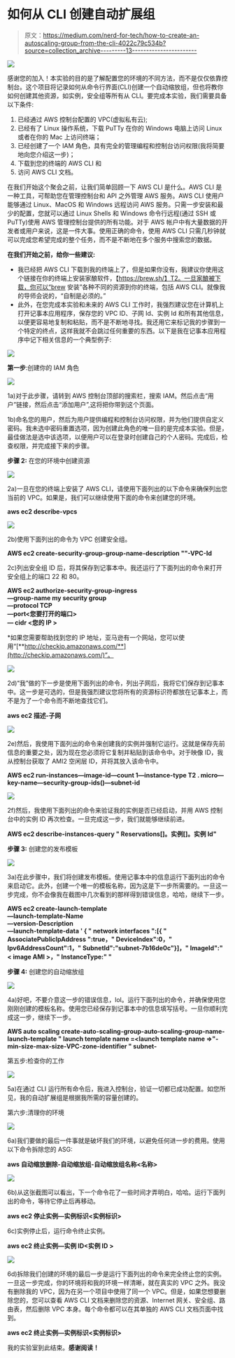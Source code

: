 # 如何从 CLI 创建自动扩展组

> 原文：<https://medium.com/nerd-for-tech/how-to-create-an-autoscaling-group-from-the-cli-4022c79c534b?source=collection_archive---------13----------------------->

![](img/c9216a6f054ac9687793489d73e870ca.png)

感谢您的加入！本实验的目的是了解配置您的环境的不同方法，而不是仅仅依靠控制台。这个项目将记录如何从命令行界面(CLI)创建一个自动缩放组，但也将教你如何创建其他资源，如实例，安全组等所有从 CLI。要完成本实验，我们需要具备以下条件:

1.  已经通过 AWS 控制台配置的 VPC(虚拟私有云);
2.  已经有了 Linux 操作系统，下载 PuTTy 在你的 Windows 电脑上访问 Linux 或者在你的 Mac 上访问终端；
3.  已经创建了一个 IAM 角色，具有完全的管理编程和控制台访问权限(我将简要地向您介绍这一步)；
4.  下载到您的终端的 AWS CLI 和
5.  访问 AWS CLI 文档。

在我们开始这个聚会之前，让我们简单回顾一下 AWS CLI 是什么。AWS CLI 是一种工具，可帮助您在管理控制台和 API 之外管理 AWS 服务。AWS CLI 使用户能够通过 Linux、MacOS 和 Windows 远程访问 AWS 服务。只需一步安装和最少的配置，您就可以通过 Linux Shells 和 Windows 命令行远程(通过 SSH 或 PuTTy)使用 AWS 管理控制台提供的所有功能。对于 AWS 帐户中有大量数据的开发者或用户来说，这是一件大事。使用正确的命令，使用 AWS CLI 只需几秒钟就可以完成您希望完成的整个任务，而不是不断地在多个服务中搜索您的数据。

**在我们开始之前，给你一些建议:**

*   我已经把 AWS CLI 下载到我的终端上了，但是如果你没有，我建议你使用这个链接在你的终端上安装家酿软件，【https://brew.sh/】T2。一旦家酿被下载，你可以“brew 安装”各种不同的资源到你的终端，包括 AWS CLI。就像我的导师会说的，“自制是必须的。”
*   此外，在您完成本实验和未来的 AWS CLI 工作时，我强烈建议您在计算机上打开记事本应用程序，保存您的 VPC ID、子网 Id、实例 Id 和所有其他信息，以便更容易地复制和粘贴，而不是不断地寻找。我还用它来标记我的步骤到一个特定的终点，这样我就不会跳过任何重要的东西。以下是我在记事本应用程序中记下相关信息的一个典型例子:

![](img/3ca9821db03d023feffee26da5534ceb.png)

**第一步**:创建你的 IAM 角色

![](img/7c4be7aee50d5ee0edb5c95ad6ea7fef.png)

1a)对于此步骤，请转到 AWS 控制台顶部的搜索栏，搜索 IAM。然后点击“用户”链接，然后点击“添加用户”,这将把你带到这个页面。

1b)命名您的用户，然后为用户提供编程和控制台访问权限，并为他们提供自定义密码。我未选中密码重置选项，因为创建此角色的唯一目的是完成本实验。但是，最佳做法是选中该选项，以便用户可以在登录时创建自己的个人密码。完成后，检查权限，并完成接下来的步骤。

**步骤 2:** 在您的环境中创建资源

![](img/723bffc9c01162c589c8709fa934ffb5.png)

2a)一旦在您的终端上安装了 AWS CLI，请使用下面列出的以下命令来确保列出您当前的 VPC。如果是，我们可以继续使用下面的命令来创建您的环境。

**aws ec2 describe-vpcs**

![](img/7e4c8fc1272fe2ed19461c75d8f96e4f.png)

2b)使用下面列出的命令为 VPC 创建安全组。

**AWS ec2 create-security-group-group-name<name>-description "<description>"-VPC-Id<VPC Id>**

2c)列出安全组 ID 后，将其保存到记事本中。我还运行了下面列出的命令来打开安全组上的端口 22 和 80。

**AWS ec2 authorize-security-group-ingress \
—group-name my security group \
—protocol TCP \
—port<您要打开的端口> \
— cidr <您的 IP >**

*如果您需要帮助找到您的 IP 地址，亚马逊有一个网站，您可以使用“[**http://checkip.amazonaws.com/**](http://checkip.amazonaws.com/)”。

![](img/0c5cb2330b07faf433877d877b16bcb7.png)

2d)“我”做的下一步是使用下面列出的命令，列出子网后，我将它们保存到记事本中。这一步是可选的，但是我强烈建议您将所有的资源标识符都放在记事本上，而不是为了一个命令而不断地查找它们。

**aws ec2 描述-子网**

![](img/31e7ca5dd573a33124dfaf1d607aa72a.png)

2e)然后，我使用下面列出的命令来创建我的实例并强制它运行。这就是保存先前信息的重要之处，因为现在您必须将它复制并粘贴到该命令中。对于映像 ID，我从控制台获取了 AMI2 空闲层 ID，并将其放入该命令中。

**AWS ec2 run-instances—image-id<imageid>—count 1—instance-type T2 . micro—key-name<key>—security-group-ids(<security group>)—subnet-id<subnet>**

![](img/5d0f107439bf2dbf0073c4d30559c28f.png)

2f)然后，我使用下面列出的命令来验证我的实例是否已经启动，并用 AWS 控制台中的实例 ID 再次检查。一旦完成这一步，我们就能够继续前进。

**AWS ec2 describe-instances-query " Reservations[]。实例[]。实例 Id"**

**步骤 3:** 创建您的发布模板

![](img/b1c80567d49626b997bc12d63699fba7.png)

3a)在此步骤中，我们将创建发布模板。使用记事本中的信息运行下面列出的命令来启动它。此外，创建一个唯一的模板名称，因为这是下一步所需要的。一旦这一步完成，你不会像我在截图中几次看到的那样得到错误信息，哈哈，继续下一步。

**AWS ec2 create-launch-template \
—launch-template-Name<Name>\
—version-Description<Description>\
—launch-template-data ' { " network interfaces ":[{ " AssociatePublicIpAddress ":true，" DeviceIndex":0，" Ipv6AddressCount":1，" SubnetId":"subnet-7b16de0c"}]，" ImageId":" < image AMI >，" InstanceType:" "**

**步骤 4:** 创建您的自动缩放组

![](img/cfa19f65163adf8d6cb391dd19825d6a.png)

4a)好吧，不要介意这一步的错误信息，lol。运行下面列出的命令，并确保使用您刚刚创建的模板名称。使用您已经保存到记事本中的信息填写括号。一旦你顺利完成这一步，继续下一步。

**AWS auto scaling create-auto-scaling-group-auto-scaling-group-name<name>-launch-template " launch template name =<launch template name =>"-min-size<size>-max-size<size>-VPC-zone-identifier " subnet-<subnet>**

第五步:检查你的工作

![](img/c46e78f10cf8b61edb8fc9ef14ccfda0.png)

5a)在通过 CLI 运行所有命令后，我进入控制台，验证一切都已成功配置。如您所见，我的自动扩展组是根据我所需的容量创建的。

第六步:清理你的环境

![](img/1a65134bf50cab2e5764e10e12aaf43a.png)

6a)我们要做的最后一件事就是破坏我们的环境，以避免任何进一步的费用。使用以下命令拆除您的 ASG:

**aws 自动缩放删除-自动缩放组-自动缩放组名称<名称>**

![](img/4ed214036555b3d2fe7757ad6e76faf7.png)

6b)从这张截图可以看出，下一个命令花了一些时间才弄明白，哈哈。运行下面列出的命令，等待它停止后再移动。

**aws ec2 停止实例—实例标识<实例标识>**

6c)实例停止后，运行命令终止实例。

**aws ec2 终止实例—实例 ID<实例 ID >**

![](img/c2ad0cd1bf836f9af4165a541557beae.png)

6d)拆除我们创建的环境的最后一步是运行下面列出的命令来完全终止您的实例。一旦这一步完成，你的环境将和我的环境一样清晰，就在真实的 VPC 之外。我没有删除我的 VPC，因为在另一个项目中使用了同一个 VPC。但是，如果您想要删除您的，您可以查看 AWS CLI 文档来删除您的资源、Internet 网关、安全组、路由表，然后删除 VPC 本身。每个命令都可以在其单独的 AWS CLI 文档页面中找到。

**aws ec2 终止实例—实例标识<实例标识>**

我的实验室到此结束。**感谢阅读！**